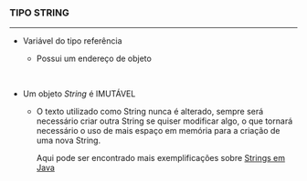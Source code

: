 ### TIPO STRING

------


- Variável do tipo referência	

  - Possui um endereço de objeto 

    <br>

- Um objeto *String* é IMUTÁVEL

  - O texto utilizado como String nunca é alterado, sempre será necessário criar outra String se quiser modificar algo, o que tornará necessário o uso de mais espaço em memória para a criação de uma nova String. 

    

    Aqui pode ser encontrado mais exemplificações sobre [Strings em Java](https://www.w3schools.com/java/java_strings.asp) 

